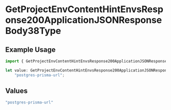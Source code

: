 # GetProjectEnvContentHintEnvsResponse200ApplicationJSONResponseBody38Type

## Example Usage

```typescript
import { GetProjectEnvContentHintEnvsResponse200ApplicationJSONResponseBody38Type } from "@simplesagar/vercel/models/getprojectenvop.js";

let value: GetProjectEnvContentHintEnvsResponse200ApplicationJSONResponseBody38Type =
    "postgres-prisma-url";
```

## Values

```typescript
"postgres-prisma-url"
```